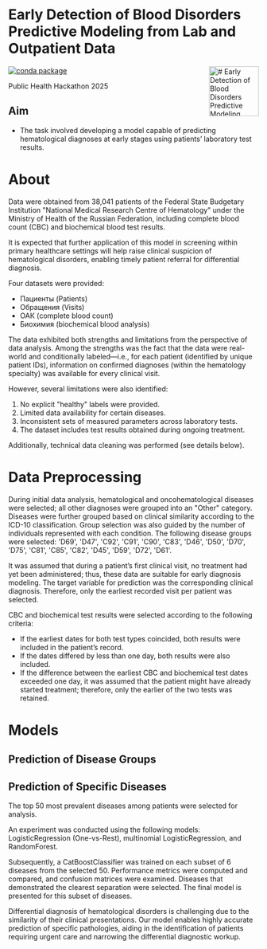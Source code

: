 # Early Detection of Blood Disorders Predictive Modeling from Lab and Outpatient Data

<img align=right src="https://spaces-cdn.clipsafari.com/0sy12l8yao55bk3gzl4ad1ox6fs5" alt="# Early Detection of Blood Disorders Predictive Modeling from Lab and Outpatient Data" width="100"/>

[![conda package](https://github.com/Valeriisht/eRNAi_project/actions/workflows/conda.yml/badge.svg)](https://github.com/Valeriisht/eRNAi_project/actions/workflows/conda.yaml?label=build)

Public Health Hackathon 2025 

## **Aim**

- The task involved developing a model capable of predicting hematological diagnoses at early stages using patients’ laboratory test results. 

# **About** 

Data were obtained from 38,041 patients of the Federal State Budgetary Institution "National Medical Research Centre of Hematology" under the Ministry of Health of the Russian Federation, including complete blood count (CBC) and biochemical blood test results.

It is expected that further application of this model in screening within primary healthcare settings will help raise clinical suspicion of hematological disorders, enabling timely patient referral for differential diagnosis.

Four datasets were provided:
- Пациенты (Patients)  
- Обращения (Visits)  
- ОАК (complete blood count)  
- Биохимия (biochemical blood analysis)

The data exhibited both strengths and limitations from the perspective of data analysis. Among the strengths was the fact that the data were real-world and conditionally labeled—i.e., for each patient (identified by unique patient IDs), information on confirmed diagnoses (within the hematology specialty) was available for every clinical visit.

However, several limitations were also identified:
1. No explicit "healthy" labels were provided.  
2. Limited data availability for certain diseases.  
3. Inconsistent sets of measured parameters across laboratory tests.  
4. The dataset includes test results obtained during ongoing treatment.

Additionally, technical data cleaning was performed (see details below).

# **Data Preprocessing**

During initial data analysis, hematological and oncohematological diseases were selected; all other diagnoses were grouped into an "Other" category. Diseases were further grouped based on clinical similarity according to the ICD-10 classification. Group selection was also guided by the number of individuals represented with each condition. The following disease groups were selected: 'D69', 'D47', 'C92', 'C91', 'C90', 'C83', 'D46', 'D50', 'D70', 'D75', 'C81', 'C85', 'C82', 'D45', 'D59', 'D72', 'D61'.

It was assumed that during a patient’s first clinical visit, no treatment had yet been administered; thus, these data are suitable for early diagnosis modeling. The target variable for prediction was the corresponding clinical diagnosis. Therefore, only the earliest recorded visit per patient was selected.

CBC and biochemical test results were selected according to the following criteria:
- If the earliest dates for both test types coincided, both results were included in the patient’s record.  
- If the dates differed by less than one day, both results were also included.  
- If the difference between the earliest CBC and biochemical test dates exceeded one day, it was assumed that the patient might have already started treatment; therefore, only the earlier of the two tests was retained.

# Models

## Prediction of Disease Groups

## Prediction of Specific Diseases

The top 50 most prevalent diseases among patients were selected for analysis.

An experiment was conducted using the following models: LogisticRegression (One-vs-Rest), multinomial LogisticRegression, and RandomForest.

Subsequently, a CatBoostClassifier was trained on each subset of 6 diseases from the selected 50. Performance metrics were computed and compared, and confusion matrices were examined. Diseases that demonstrated the clearest separation were selected. The final model is presented for this subset of diseases.

Differential diagnosis of hematological disorders is challenging due to the similarity of their clinical presentations. Our model enables highly accurate prediction of specific pathologies, aiding in the identification of patients requiring urgent care and narrowing the differential diagnostic workup.
